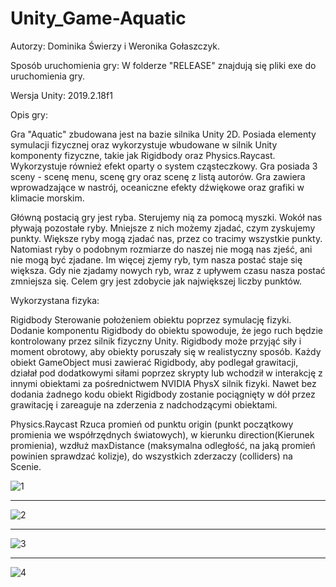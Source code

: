 # Unity_Game-Aquatic

Autorzy: Dominika Świerzy i Weronika Gołaszczyk.

Sposób uruchomienia gry:
W folderze "RELEASE" znajdują się pliki exe do uruchomienia gry.

Wersja Unity:
2019.2.18f1


Opis gry:

Gra "Aquatic" zbudowana jest na bazie silnika Unity 2D. Posiada elementy symulacji fizycznej oraz wykorzystuje wbudowane w silnik Unity komponenty fizyczne, takie jak Rigidbody oraz Physics.Raycast. Wykorzystuje również efekt oparty o system cząsteczkowy. Gra posiada 3 sceny - scenę menu, scenę gry oraz scenę z listą autorów. 
Gra zawiera wprowadzające w nastrój, oceaniczne efekty dźwiękowe oraz grafiki w klimacie morskim. 

Główną postacią gry jest ryba. Sterujemy nią za pomocą myszki. Wokół nas pływają pozostałe ryby. Mniejsze z nich możemy zjadać, czym zyskujemy punkty. Większe ryby mogą zjadać nas, przez co tracimy wszystkie punkty. Natomiast ryby o podobnym rozmiarze do naszej nie mogą nas zjeść, ani nie mogą być zjadane. Im więcej zjemy ryb, tym nasza postać staje się większa. Gdy nie zjadamy nowych ryb, wraz z upływem czasu nasza postać zmniejsza się. Celem gry jest zdobycie jak największej liczby punktów.

Wykorzystana fizyka: 

Rigidbody 
Sterowanie położeniem obiektu poprzez symulację fizyki. Dodanie komponentu Rigidbody do obiektu spowoduje, że jego ruch będzie kontrolowany przez silnik fizyczny Unity. Rigidbody może przyjąć siły i moment obrotowy, aby obiekty poruszały się w realistyczny sposób. Każdy obiekt GameObject musi zawierać Rigidbody, aby podlegał grawitacji, działał pod dodatkowymi siłami poprzez skrypty lub wchodził w interakcję z innymi obiektami za pośrednictwem NVIDIA PhysX silnik fizyki. Nawet bez dodania żadnego kodu obiekt Rigidbody zostanie pociągnięty w dół przez grawitację i zareaguje na zderzenia z nadchodzącymi obiektami. 

Physics.Raycast 
Rzuca promień od punktu origin (punkt początkowy promienia we współrzędnych światowych), w kierunku direction(Kierunek promienia), wzdłuż maxDistance (maksymalna odległość, na jaką promień powinien sprawdzać kolizje), do wszystkich zderzaczy (colliders) na Scenie.



![1](https://user-images.githubusercontent.com/44413511/87860198-dd396100-c93b-11ea-94d5-0551a4a908d7.png)

_______________________________________________________________

![2](https://user-images.githubusercontent.com/44413511/87860212-eaeee680-c93b-11ea-8e92-c8a96b48c712.png)

_______________________________________________________________

![3](https://user-images.githubusercontent.com/44413511/87860224-f8a46c00-c93b-11ea-99dc-a4441faa8c5c.png)

_______________________________________________________________

![4](https://user-images.githubusercontent.com/44413511/87860225-fcd08980-c93b-11ea-8b61-5f2886c991a5.png)
